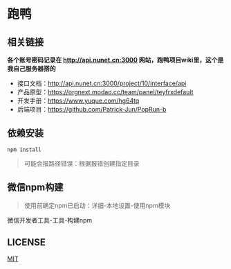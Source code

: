 # 跑鸭

## 相关链接
**各个账号密码记录在 http://api.nunet.cn:3000 网站，跑鸭项目wiki里，这个是我自己服务器搭的**

- 接口文档：http://api.nunet.cn:3000/project/10/interface/api 
- 产品原型：https://orgnext.modao.cc/team/panel/teyfrxdefault
- 开发手册：https://www.yuque.com/hg64tq
- 后端项目：https://github.com/Patrick-Jun/PopRun-b

## 依赖安装
```
npm install
```
> 可能会报路径错误：根据报错创建指定目录

## 微信npm构建
> 使用前确定npm已启动：详细-本地设置-使用npm模块

微信开发者工具-工具-构建npm


## LICENSE

[MIT](LICENSE)
